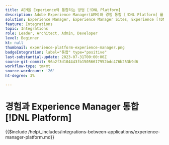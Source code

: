 ```yaml
---
title: AEM을 Experience와 통합하는 방법 [!DNL Platform]
description: Adobe Experience Manager(AEM)와 경험 통합 [!DNL Platform] 를 사용하여 데이터의 가치를 극대화할 수 있습니다.
solution: Experience Manager, Experience Manager Sites, Experience [!DNL Platform]
feature: Integrations
topic: Integrations
role: Leader, Architect, Admin, Developer
level: Beginner
kt: null
thumbnail: experience-platform-experience-manager.png
badgeIntegration: label="통합" type="positive"
last-substantial-update: 2023-07-31T00:00:00Z
source-git-commit: 96a2f3d104443fb15056617952bdc476b253b9d6
workflow-type: tm+mt
source-wordcount: '26'
ht-degree: 3%

---
```



# 경험과 Experience Manager 통합 [!DNL Platform]

{{$include /help/_includes/integrations-between-applications/experience-manager-platform.md}}
